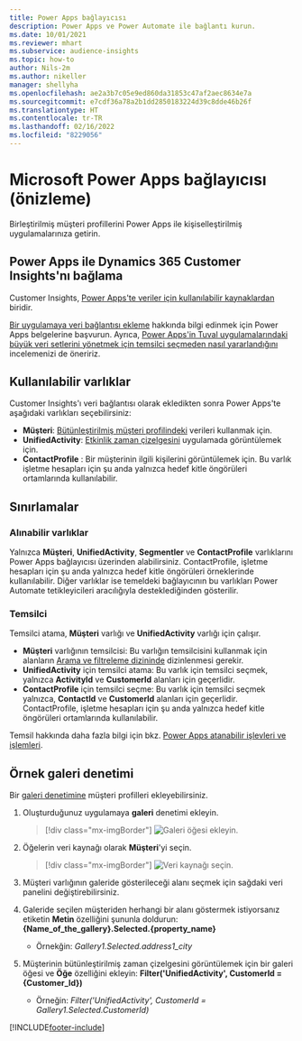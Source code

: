 ```yaml
---
title: Power Apps bağlayıcısı
description: Power Apps ve Power Automate ile bağlantı kurun.
ms.date: 10/01/2021
ms.reviewer: mhart
ms.subservice: audience-insights
ms.topic: how-to
author: Nils-2m
ms.author: nikeller
manager: shellyha
ms.openlocfilehash: ae2a3b7c05e9ed860da31853c47af2aec8634e7a
ms.sourcegitcommit: e7cdf36a78a2b1dd2850183224d39c8dde46b26f
ms.translationtype: HT
ms.contentlocale: tr-TR
ms.lasthandoff: 02/16/2022
ms.locfileid: "8229056"
---
```

# <a name="microsoft-power-apps-connector-preview"></a>Microsoft Power Apps bağlayıcısı (önizleme)

Birleştirilmiş müşteri profillerini Power Apps ile kişiselleştirilmiş uygulamalarınıza getirin.

## <a name="connect-power-apps-and-dynamics-365-customer-insights"></a>Power Apps ile Dynamics 365 Customer Insights'nı bağlama

Customer Insights, [Power Apps'te veriler için kullanılabilir kaynaklardan](/powerapps/maker/canvas-apps/working-with-data-sources) biridir.

[Bir uygulamaya veri bağlantısı ekleme](/powerapps/maker/canvas-apps/add-data-connection) hakkında bilgi edinmek için Power Apps belgelerine başvurun. Ayrıca, [Power Apps'in Tuval uygulamalarındaki büyük veri setlerini yönetmek için temsilci seçmeden nasıl yararlandığını](/powerapps/maker/canvas-apps/delegation-overview) incelemenizi de öneririz.

## <a name="available-entities"></a>Kullanılabilir varlıklar

Customer Insights'ı veri bağlantısı olarak ekledikten sonra Power Apps'te aşağıdaki varlıkları seçebilirsiniz:

- **Müşteri**: [Bütünleştirilmiş müşteri profilindeki](customer-profiles.md) verileri kullanmak için.
- **UnifiedActivity**: [Etkinlik zaman çizelgesini](activities.md) uygulamada görüntülemek için.
- **ContactProfile** : Bir müşterinin ilgili kişilerini görüntülemek için. Bu varlık işletme hesapları için şu anda yalnızca hedef kitle öngörüleri ortamlarında kullanılabilir.

## <a name="limitations"></a>Sınırlamalar

### <a name="retrievable-entities"></a>Alınabilir varlıklar

Yalnızca **Müşteri**, **UnifiedActivity**, **Segmentler** ve **ContactProfile** varlıklarını Power Apps bağlayıcısı üzerinden alabilirsiniz. ContactProfile, işletme hesapları için şu anda yalnızca hedef kitle öngörüleri örneklerinde kullanılabilir. Diğer varlıklar ise temeldeki bağlayıcının bu varlıkları Power Automate tetikleyicileri aracılığıyla desteklediğinden gösterilir.

### <a name="delegation"></a>Temsilci

Temsilci atama, **Müşteri** varlığı ve **UnifiedActivity** varlığı için çalışır. 

- **Müşteri** varlığının temsilcisi: Bu varlığın temsilcisini kullanmak için alanların [Arama ve filtreleme dizininde](search-filter-index.md) dizinlenmesi gerekir.  
- **UnifiedActivity** için temsilci atama: Bu varlık için temsilci seçmek, yalnızca **ActivityId** ve **CustomerId** alanları için geçerlidir.  
- **ContactProfile** için temsilci seçme: Bu varlık için temsilci seçmek yalnızca, **ContactId** ve **CustomerId** alanları için geçerlidir. ContactProfile, işletme hesapları için şu anda yalnızca hedef kitle öngörüleri ortamlarında kullanılabilir.

Temsil hakkında daha fazla bilgi için bkz. [Power Apps atanabilir işlevleri ve işlemleri](/powerapps/maker/canvas-apps/delegation-overview). 

## <a name="example-gallery-control"></a>Örnek galeri denetimi

Bir [galeri denetimine](/powerapps/maker/canvas-apps/add-gallery) müşteri profilleri ekleyebilirsiniz.

1. Oluşturduğunuz uygulamaya **galeri** denetimi ekleyin.

    > [!div class="mx-imgBorder"]
    > ![Galeri öğesi ekleyin.](media/connector-powerapps9.png "Galeri öğesi ekleme.")

2. Öğelerin veri kaynağı olarak **Müşteri**'yi seçin.

    > [!div class="mx-imgBorder"]
    > ![Veri kaynağı seçin.](media/choose-datasource-powerapps.png "Veri kaynağı seçme.")

3. Müşteri varlığının galeride gösterileceği alanı seçmek için sağdaki veri panelini değiştirebilirsiniz.

4. Galeride seçilen müşteriden herhangi bir alanı göstermek istiyorsanız etiketin **Metin** özelliğini şununla doldurun: **{Name_of_the_gallery}.Selected.{property_name}**  
    - Örnekğin: _Gallery1.Selected.address1_city_

5. Müşterinin bütünleştirilmiş zaman çizelgesini görüntülemek için bir galeri öğesi ve **Öğe** özelliğini ekleyin: **Filter('UnifiedActivity', CustomerId = {Customer_Id})**  
    - Örneğin: _Filter('UnifiedActivity', CustomerId = Gallery1.Selected.CustomerId)_


[!INCLUDE[footer-include](../includes/footer-banner.md)]
